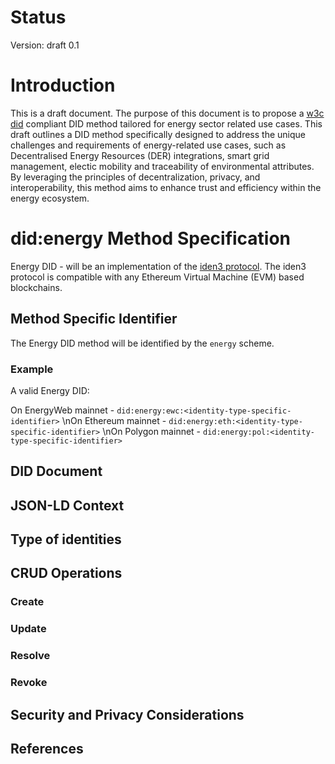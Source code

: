 # Status
Version: draft 0.1
# Introduction
This is a draft document. The purpose of this document is to propose a [w3c did](https://w3c-ccg.github.io/did-spec/) compliant DID method tailored for energy sector related use cases. This draft outlines a DID method specifically designed to address the unique challenges and requirements of energy-related use cases, such as Decentralised Energy Resources (DER) integrations, smart grid management, electic mobility and traceability of environmental attributes. By leveraging the principles of decentralization, privacy, and interoperability, this method aims to enhance trust and efficiency within the energy ecosystem.

# did:energy Method Specification
Energy DID - will be an implementation of the [iden3 protocol](https://docs.iden3.io/protocol/spec/). The iden3 protocol is compatible with any Ethereum Virtual Machine (EVM) based blockchains.

## Method Specific Identifier
The Energy DID method will be identified by the `energy` scheme.

### Example

A valid Energy DID:

On EnergyWeb mainnet - ```did:energy:ewc:<identity-type-specific-identifier>```
\nOn Ethereum mainnet  - ```did:energy:eth:<identity-type-specific-identifier>```
\nOn Polygon mainnet   - ```did:energy:pol:<identity-type-specific-identifier>```


## DID Document

## JSON-LD Context
## Type of identities
## CRUD Operations

### Create
### Update
### Resolve 
### Revoke


## Security and Privacy Considerations
## References 